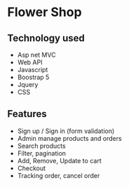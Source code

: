 # Flower Shop
## Technology used
 - Asp net MVC
 - Web API
 - Javascript
 - Boostrap 5
 - Jquery
 - CSS
## Features
- Sign up / Sign in (form validation)
- Admin manage products and orders
- Search products
- Filter, pagination 
- Add, Remove, Update to cart
- Checkout
- Tracking order, cancel order
